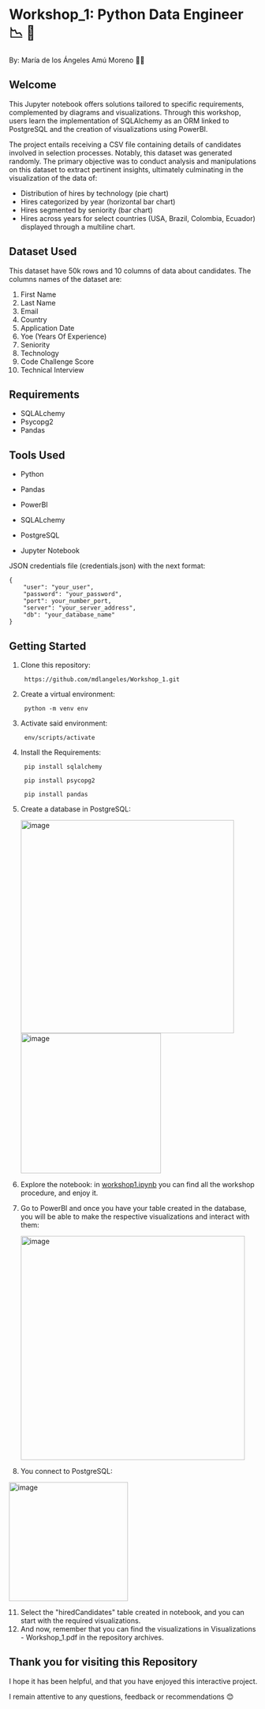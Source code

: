 # Workshop_1: Python Data Engineer :chart_with_downwards_trend: :open_file_folder:
By: María de los Ángeles Amú Moreno :woman_technologist:

## Welcome
This Jupyter notebook offers solutions tailored to specific requirements, complemented by diagrams and visualizations. Through this workshop, users learn the implementation of SQLAlchemy as an ORM linked to PostgreSQL and the creation of visualizations using PowerBI.

The project entails receiving a CSV file containing details of candidates involved in selection processes. Notably, this dataset was generated randomly. The primary objective was to conduct analysis and manipulations on this dataset to extract pertinent insights, ultimately culminating in the visualization of the data of:

- Distribution of hires by technology (pie chart)
- Hires categorized by year (horizontal bar chart)
- Hires segmented by seniority (bar chart)
- Hires across years for select countries (USA, Brazil, Colombia, Ecuador) displayed through a multiline chart.

## Dataset Used
This dataset have 50k rows and 10 columns of data about candidates. The columns names of the dataset are:

1. First Name
2. Last Name
3. Email
4. Country 
5. Application Date 
6. Yoe (Years Of Experience) 
7. Seniority
8. Technology
9. Code Challenge Score
10. Technical Interview

## Requirements

- SQLALchemy
- Psycopg2
- Pandas

## Tools Used

- Python 

- Pandas 

- PowerBI 

- SQLALchemy

- PostgreSQL 

- Jupyter Notebook

JSON credentials file (credentials.json) with the next format:
  
    {
        "user": "your_user",
        "password": "your_password",
        "port": your_number_port,
        "server": "your_server_address",
        "db": "your_database_name"
    }



## Getting Started

1. Clone this repository:

        https://github.com/mdlangeles/Workshop_1.git

2. Create a virtual environment:
   
        python -m venv env

4. Activate said environment:
   
        env/scripts/activate

5. Install the Requirements:
   
        pip install sqlalchemy
   
        pip install psycopg2
   
        pip install pandas

7. Create a database in PostgreSQL:
   
   <img width="432" alt="image" src="https://github.com/mdlangeles/Workshop_1/assets/111391755/5e9decec-8f7b-4a58-90d0-f2c295461552">
   <img width="284" alt="image" src="https://github.com/mdlangeles/Workshop_1/assets/111391755/f4ce4b63-03ea-4801-8c75-11aa835a7571">

8. Explore the notebook: in [workshop1.ipynb](workshop1.ipynb) you can find all the workshop procedure, and enjoy it.
9. Go to PowerBI and once you have your table created in the database, you will be able to make the respective visualizations and interact with them:
    
    <img width="454" alt="image" src="https://github.com/mdlangeles/Workshop_1/assets/111391755/c36d367c-a936-4af6-851f-30999e35b529">

10. You connect to PostgreSQL:
    
<img width="241" alt="image" src="https://github.com/mdlangeles/Workshop_1/assets/111391755/17c37532-a76c-4b78-b497-bcfab597d1e8">

11. Select the "hiredCandidates" table created in notebook, and you can start with the required visualizations.
12. And now, remember that you can find the visualizations in Visualizations - Workshop_1.pdf in the repository archives.


## Thank you for visiting this Repository
I hope it has been helpful, and that you have enjoyed this interactive project.

I remain attentive to any questions, feedback or recommendations :blush:




 
